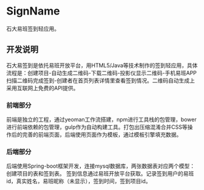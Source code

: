 # SignName
石大易班签到轻应用。

## 开发说明

石大易签到是依托易班开放平台，用HTML5/Java等技术制作的签到轻应用，具体流程是：创建项目-自动生成二维码-下载二维码-投影仪显示二维码-手机易班APP扫描二维码完成签到-创建者在首页列表详情里查看签到情况。二维码自动生成上采用互联网上免费的API提供。

### 前端部分
前端是独立的工程，通过yeoman工作流搭建，npm进行工具栈的包管理，bower进行前端依赖的包管理，gulp作为自动构建工具。打包出压缩混淆合并CSS等操作后的完善的前端页面，后端使用页面作为模板，通过模板引擎填充数据。

### 后端部分
后端使用Spring-boot框架开发，连接mysql数据库，两张数据表对应两个模型：创建项目的表和签到表。
签到信息通过易班开放平台获取。记录签到用户的易班id，真实姓名，易班昵称（未显示），签到时间，签到项目id。